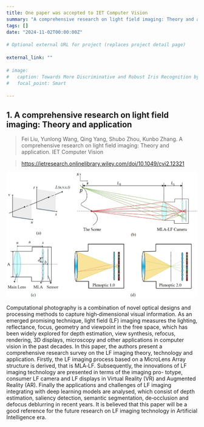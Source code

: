 ```yaml
---
title: One paper was accepted to IET Computer Vision
summary: "A comprehensive research on light field imaging: Theory and application"
tags: []
date: "2024-11-02T00:00:00Z"

# Optional external URL for project (replaces project detail page)

external_link: ""

# image:
#   caption: Towards More Discriminative and Robust Iris Recognition by Learning Uncertain Factors
#   focal_point: Smart

---
```


## 1. A comprehensive research on light field imaging: Theory and application

> Fei Liu, Yunlong Wang, Qing Yang, Shubo Zhou, Kunbo Zhang. A comprehensive research on light field imaging: Theory and application. IET Computer Vision

> 
> <https://ietresearch.onlinelibrary.wiley.com/doi/10.1049/cvi2.12321>

![IET-2024](IET-2024-pic1.png)

Computational photography is a combination of novel optical designs and processing methods to capture high‐dimensional visual information. As an emerged promising technique, light field (LF) imaging measures the lighting, reflectance, focus, geometry and viewpoint in the free space, which has been widely explored for depth estimation, view synthesis, refocus, rendering, 3D displays, microscopy and other applications in computer vision in the past decades. In this paper, the authors present a comprehensive research survey on the LF imaging theory, technology and application. Firstly, the LF imaging process based on a MicroLens Array structure is derived, that is MLA‐LF. Subsequently, the innovations of LF imaging technology are presented in terms of the imaging pro-
totype, consumer LF camera and LF displays in Virtual Reality (VR) and Augmented Reality (AR). Finally the applications and challenges of LF imaging integrating with deep learning models are analysed, which consist of depth estimation, saliency detection, semantic segmentation, de‐occlusion and defocus deblurring in recent years. It is believed that this paper will be a good reference for the future research on LF imaging technology in Artificial Intelligence era.
